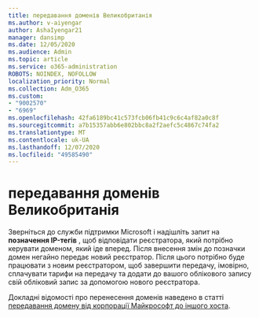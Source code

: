 ```yaml
---
title: передавання доменів Великобританія
ms.author: v-aiyengar
author: AshaIyengar21
manager: dansimp
ms.date: 12/05/2020
ms.audience: Admin
ms.topic: article
ms.service: o365-administration
ROBOTS: NOINDEX, NOFOLLOW
localization_priority: Normal
ms.collection: Adm_O365
ms.custom:
- "9002570"
- "6969"
ms.openlocfilehash: 42fa6189bc41c573fcb06fb41c9c6c4af82a0c8f
ms.sourcegitcommit: a7b15357abb6e802bbc8a2f2aefc5c4867c74fa2
ms.translationtype: MT
ms.contentlocale: uk-UA
ms.lasthandoff: 12/07/2020
ms.locfileid: "49585490"
---
```

# <a name="uk-domain-transfers"></a>передавання доменів Великобританія

Зверніться до служби підтримки Microsoft і надішліть запит на **позначення IP-тегів** , щоб відповідати реєстратора, який потрібно керувати доменом, який іде вперед. Після внесення змін до позначки домен негайно передає новий реєстратор. Після цього потрібно буде працювати з новим реєстратором, щоб завершити передачу, імовірно, сплачувати тарифи на передачу та додати до вашого облікового запису свій обліковий запис за допомогою нового реєстратора.

Докладні відомості про перенесення доменів наведено в статті [передавання домену від корпорації Майкрософт до іншого хоста](https://docs.microsoft.com/microsoft-365/admin/get-help-with-domains/transfer-a-domain-from-microsoft-to-another-host?view=o365-worldwide).
